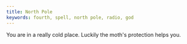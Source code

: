 ```yaml
---
title: North Pole
keywords: fourth, spell, north pole, radio, god
---
```


You are in a really cold place. Luckily the moth's protection helps you.
